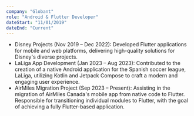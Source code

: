 ```yaml
---
company: "Globant"
role: "Android & Flutter Developer"
dateStart: "11/01/2019"
dateEnd: "Current"
---
```


- Disney Projects (Nov 2019 – Dec 2022): Developed Flutter applications for mobile and web platforms, delivering high-quality solutions for Disney's diverse projects.
- LaLiga App Development (Jan 2023 – Aug 2023): Contributed to the creation of a native Android application for the Spanish soccer league, LaLiga, utilizing Kotlin and Jetpack Compose to craft a modern and engaging user experience.
- AirMiles Migration Project (Sep 2023 – Present): Assisting in the migration of AirMiles Canada's mobile app from native code to Flutter. Responsible for transitioning individual modules to Flutter, with the goal of achieving a fully Flutter-based application.